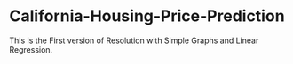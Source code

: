 # California-Housing-Price-Prediction
This is the First version of Resolution with Simple Graphs and Linear Regression.
